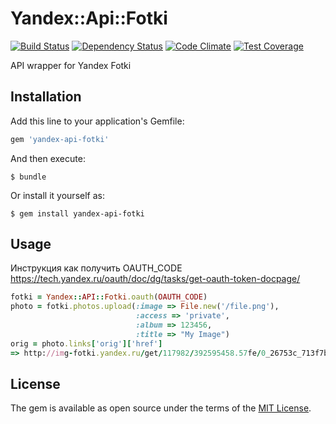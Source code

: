 # Yandex::Api::Fotki

[![Build Status](https://travis-ci.org/1v/yandex-api-fotki.svg?branch=master)](https://travis-ci.org/1v/yandex-api-fotki)
[![Dependency Status](https://gemnasium.com/badges/github.com/1v/yandex-api-fotki.svg)](https://gemnasium.com/github.com/1v/yandex-api-fotki)
[![Code Climate](https://codeclimate.com/github/1v/yandex-api-fotki/badges/gpa.svg)](https://codeclimate.com/github/1v/yandex-api-fotki)
[![Test Coverage](https://codeclimate.com/github/1v/yandex-api-fotki/badges/coverage.svg)](https://codeclimate.com/github/1v/yandex-api-fotki/coverage)

API wrapper for Yandex Fotki

## Installation

Add this line to your application's Gemfile:

```ruby
gem 'yandex-api-fotki'
```

And then execute:

    $ bundle

Or install it yourself as:

    $ gem install yandex-api-fotki

## Usage
Инструкция как получить OAUTH_CODE https://tech.yandex.ru/oauth/doc/dg/tasks/get-oauth-token-docpage/
```ruby
fotki = Yandex::API::Fotki.oauth(OAUTH_CODE)
photo = fotki.photos.upload(:image => File.new('/file.png'),
                            :access => 'private',
                            :album => 123456,
                            :title => "My Image")
orig = photo.links['orig']['href']
=> http://img-fotki.yandex.ru/get/117982/392595458.57fe/0_26753c_713f7b6a_orig
```

## License

The gem is available as open source under the terms of the [MIT License](http://opensource.org/licenses/MIT).

